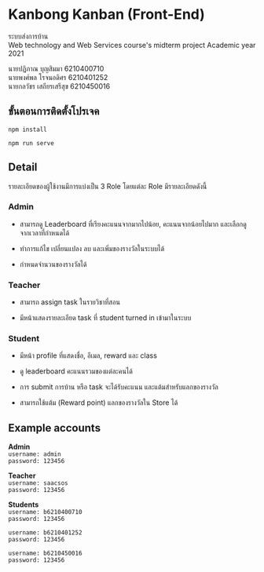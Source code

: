  # Kanbong Kanban (Front-End)
 
ระบบส่งการบ้าน    
Web technology and Web Services course's midterm project
Academic year 2021    

นายปฏิภาณ บุญสิมมา 6210400710   
นายพงศ์พล โรจนอดิศร 6210401252    
นายกลวัชร เสถียรเสรีสุข 6210450016    

## ขั้นตอนการติดตั้งโปรเจค

```
npm install

npm run serve

```

## Detail

  

รายละเอียดของผู้ใช้งานมีการแบ่งเป็น 3 Role โดยแต่ละ Role มีรายละเอียดดังนี้

  

### Admin

  

- สามารถดู Leaderboard ที่เรียงคะแนนจากมากไปน้อย, คะแนนจากน้อยไปมาก และเลือกดูจากเวลาที่กำหนดได้

  

- ทำการแก้ไข เปลี่ยนแปลง ลบ และเพิ่มของรางวัลในระบบได้

  

- กำหนดจำนวนของรางวัลได้

  

### Teacher

  

- สามารถ assign task ในรายวิชาที่สอน

  

- มีหน้าแสดงรายละเอียด task ที่ student turned in เข้ามาในระบบ

  

### Student

  

- มีหน้า profile ที่แสดงชื่อ, อีเมล, reward และ class

  

- ดู leaderboard คะแนนรวมของแต่ละคนได้

  

- การ submit การบ้าน หรือ task จะได้รับคะแนน และแต้มสำหรับแลกของรางวัล

  

- สามารถใช้แต้ม (Reward point) แลกของรางวัลใน Store ได้

Example accounts
-
**Admin**    
`username: admin`    
`password: 123456`    

**Teacher**   
`username: saacsos`     
`password: 123456`   

**Students**   
`username: b6210400710`    
`password: 123456`      

`username: b6210401252`    
`password: 123456`    

`username: b6210450016`      
`password: 123456`   
